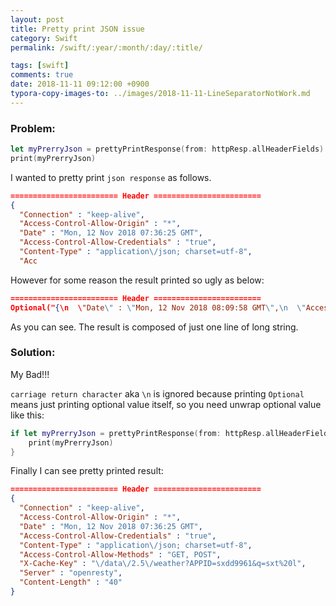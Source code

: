 ```yaml
---
layout: post
title: Pretty print JSON issue  
category: Swift
permalink: /swift/:year/:month/:day/:title/

tags: [swift]
comments: true
date: 2018-11-11 09:12:00 +0900
typora-copy-images-to: ../images/2018-11-11-LineSeparatorNotWork.md
---
```


### Problem:
```swift
let myPrerryJson = prettyPrintResponse(from: httpResp.allHeaderFields)
print(myPrerryJson)
```
I wanted to pretty print `json response` as follows. 

```json
======================== Header ========================
{
  "Connection" : "keep-alive",
  "Access-Control-Allow-Origin" : "*",
  "Date" : "Mon, 12 Nov 2018 07:36:25 GMT",
  "Access-Control-Allow-Credentials" : "true",
  "Content-Type" : "application\/json; charset=utf-8",
  "Acc
```

However for some reason the result printed so ugly as below:

```json
======================== Header ========================
Optional("{\n  \"Date\" : \"Mon, 12 Nov 2018 08:09:58 GMT\",\n  \"Access-Control-Allow-Origin\" : \"*\",\n  \"Content-Type\" : \"application\\/json; charset=utf-8\",\n  \"Access-Control-Allow-Methods\" : \"GET, POST\",\n  \"Server\" : \"openresty\",\n  \"Access-Control-Allow-Credentials\" : \"true\",\n  \"Content-Length\" : \"40\",\n  \"Connection\" : \"keep-alive\",\n  \"X-Cache-Key\" : \"\\/data\\/2.5\\/weather?APPID=2a6e5a8a3e3d92e541d0323dc3459961&q=seo%20ul\"\n}")
```
As you can see. The result is composed of just one line of long string.

### Solution:  

My Bad!!!

`carriage return character` aka ` \n `  is ignored because printing `Optional` means just printing optional value itself, so you need unwrap optional value like this:

```swift
if let myPrerryJson = prettyPrintResponse(from: httpResp.allHeaderFields){
    print(myPrerryJson)
}
```


Finally I can see pretty printed result:

```json
======================== Header ========================
{
  "Connection" : "keep-alive",
  "Access-Control-Allow-Origin" : "*",
  "Date" : "Mon, 12 Nov 2018 07:36:25 GMT",
  "Access-Control-Allow-Credentials" : "true",
  "Content-Type" : "application\/json; charset=utf-8",
  "Access-Control-Allow-Methods" : "GET, POST",
  "X-Cache-Key" : "\/data\/2.5\/weather?APPID=sxdd9961&q=sxt%20l",
  "Server" : "openresty",
  "Content-Length" : "40"
}
```